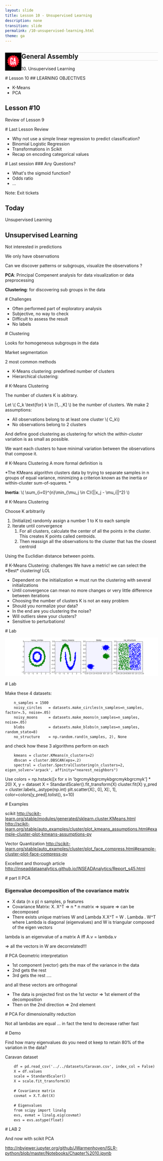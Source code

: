 ```yaml
---
layout: slide
title: Lesson 10 - Unsupervised Learning
description: none
transition: slide
permalink: /10-unsupervised-learning.html
theme: ga
---
```

<section  data-background-color="#000">
    <h1 class = 'white' style ="border-top: thin solid #DDD;border-bottom: thin solid #DDD;">
        <img src="assets/ga_logo_black.png" style="float:left;top:0px;">
        General Assembly
    </h1>
    <p class = 'big_title'>10. Unsupervised Learning </p>
</section>

<section data-markdown>
# Lesson 10
## LEARNING OBJECTIVES

* K-Means
* PCA

</section>

<!-- Prework and review -->
<section  data-background-color="#DA0A13">
    <h1>Lesson #10</h1>
    <p class = 'big_title'>Review of Lesson 9</p>
</section>


<section data-markdown>
# Last Lesson Review

* Why not use a simple linear regression to predict classification?
* Binomial Logistic Regression
* Transformations in Scikit
* Recap on encoding categorical values

</section>

<section data-markdown>
# Last session
### Any Questions?

* What's the sigmoid function?
* Odds ratio
* ...


Note:
Exit tickets
</section>

<!-- Today -->
<section  data-background-color="#22c8c6">
    <h1>Today</h1>
    <p class = 'big_title'>Unsupervised Learning</p>
</section>


<section data-markdown>


# Unsupervised Learning

Not interested in predictions

We only have observations

Can we discover patterns or subgroups, visualize the observations ?

**PCA**: Principal Compenent analysis for data visualization or data preprocessing

**Clustering**: for discovering sub groups in the data
</section>

<section data-markdown>
# Challenges

* Often performed part of exploratory analysis
* Subjective, no way to check
* Difficult to assess the result
* No labels

</section>

<section data-markdown>
# Clustering

Looks for homogeneous subgroups in the data

Market segmentation

2 most common methods

* K-Means clustering: predefined number of clusters
* Hierarchical clustering:

</section>

<section data-markdown>
# K-Means Clustering

The number of clusters K is abitrary.

Let \\( C_k  \text{for} k \in [1,..,K] \\) be the number of clusters. We make 2 assumptions:

* All observations belong to at least one cluster \\( C_k\\)
* No observations belong to 2 clusters

And define good clustering as clustering for which the *within-cluster* variation is as small as possible.

We want each clusters to have minimal variation between the observations that compose it.

</section>

<section data-markdown>
# K-Means Clustering
A more formal definition is

*The KMeans algorithm clusters data by trying to separate samples in n groups of equal variance, minimizing a criterion known as the inertia or within-cluster sum-of-squares. *

**Inertia**: \\( \sum_{i=0}^{n}\min_{\mu_j \in C}(||x_j - \mu_i||^2) \\)

</section>

<section data-markdown>
# K-Means Clustering

Choose K arbitrarily

1. [Initialize] randomly assign a number 1 to K to each sample
2. Iterate until convergence
    1. For all clusters, calculate the center of all the points in the cluster.
        This creates K points called centroids.
    2. Then reassign all the observations to the cluster that has the closest centroid

Using the Euclidian distance between points.

</section>

<section data-markdown>
# K-Means Clustering: challenges
We have a metric! we can select the *Best* clustering! LOL

* Dependent on the initialization => must run the clustering with several initializations
* Until convergence can mean no more changes or very little difference between iterations
* Choosing the number of clusters K is not an easy problem
* Should you normalize your data?
* In the end are you clustering the noise?
* Will outliers skew your clusters?
* Sensitive to perturbations!

</section>

<section data-markdown>
# Lab

![](assets/10/cluster_datasets.png)

</section>

<section data-markdown>
# Lab

Make these 4 datasets:

        n_samples = 1500
        noisy_circles   = datasets.make_circles(n_samples=n_samples, factor=.5, noise=.05)
        noisy_moons     = datasets.make_moons(n_samples=n_samples, noise=.05)
        blobs           = datasets.make_blobs(n_samples=n_samples, random_state=8)
        no_structure    = np.random.rand(n_samples, 2), None

and check how these 3 algorithms perform on each

        kmeans = cluster.KMeans(n_clusters=2)
        dbscan = cluster.DBSCAN(eps=.2)
        spectral = cluster.SpectralClustering(n_clusters=2, eigen_solver='arpack', affinity="nearest_neighbors")

Use
        colors = np.hstack([x for x in 'bgrcmykbgrcmykbgrcmykbgrcmyk'] * 20)
        X, y = dataset
        X = StandardScaler().fit_transform(X)
        cluster.fit(X)
        y_pred = cluster.labels_.astype(np.int)
        plt.scatter(X[:, 0], X[:, 1], color=colors[y_pred].tolist(), s=10)


</section>

<section data-markdown>
# Examples

scikit http://scikit-learn.org/stable/modules/generated/sklearn.cluster.KMeans.html
http://scikit-learn.org/stable/auto_examples/cluster/plot_kmeans_assumptions.html#example-cluster-plot-kmeans-assumptions-py

Vector Quantization
http://scikit-learn.org/stable/auto_examples/cluster/plot_face_compress.html#example-cluster-plot-face-compress-py

Excellent and thorough article http://inseaddataanalytics.github.io/INSEADAnalytics/Report_s45.html

</section>

<section data-markdown>
# part II PCA

### Eigenvalue decomposition of the covariance matrix

* X data (n x p) n samples, p features
* Covariance Matrix: X. X^T => n * n matrix => square => can be decomposed
* There exists unique matrixes W and Lambda  X.X^T = W . Lambda . W^T
where Lambda is diagonal (eigenvalues) and W is triangular composed of the eigen vectors

lambda is an eigenvalue of a matrix A iff A.v = lambda.v


=> all the vectors in W are decorrelated!!!

</section>

<section data-markdown>
# PCA Geometric interpretation

* 1st component (vector) gets the max of the variance in the data
* 2nd gets the rest
* 3rd gets the rest ....

and all these vectors are orthogonal


* The data is projected first on the 1st vector => 1st element of the decomposition
* Then on the 2nd direction => 2nd element

</section>

<section data-markdown>
# PCA For dimensionality reduction

Not all lambdas are equal ... in fact the tend to decrease rather fast

</section>

<section data-markdown>
# Demo

Find how many eigenvalues do you need ot keep to retain 80% of the variation in the data?

Caravan dataset

        df = pd.read_csv('../../datasets/Caravan.csv', index_col = False)
        X = df.values
        scale = StandardScaler()
        X = scale.fit_transform(X)

        # Covariance matrix
        covmat = X.T.dot(X)

        # Eigenvalues
        from scipy import linalg
        evs, evmat = linalg.eig(covmat)
        evs = evs.astype(float)

</section>

<section data-markdown>
# LAB 2

And now with scikit PCA

http://nbviewer.jupyter.org/github/JWarmenhoven/ISLR-python/blob/master/Notebooks/Chapter%2010.ipynb

</section>


